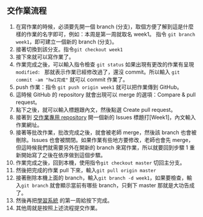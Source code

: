 ## 交作業流程
1. 在寫作業的時候，必須要先開一個 branch (分支)，取個方便了解到這是什麼樣的作業的名字即可，例如：本周是第一周就取名 week1。
指令 `git branch week1`，即可建立一個新的 branch (分支)。
2. 接著切換到該分支。指令`git checkout week1`
3. 接下來就可以寫作業了。
4. 作業完成之後，可以輸入指令檢查 `git status`  如果出現有更改的作業有呈現 `modified: `  那就表示作業已經修改過了，還沒 commit。所以輸入 `git commit -am "hw1完成"` 就可以 commit 作業了。
5. push 作業：指令 `git push origin week1` 就可以把作業傳到 GitHub。
6. 這時候 GitHub 的 repository 就會出現可以 merge 的選項：Compare & pull request。
7. 點下之後，就可以輸入標題跟內文，然後點選 Create pull request。
8. 接著到 [交作業專用 repository](https://github.com/Lidemy/homeworks-3rd/i) 開一個新的 Issues 標題打[Week1]，內文輸入作業網址。
9. 接著等批改作業，批改完成之後，就會被老師 merge，然後該 branch 也會被刪除。Issues 也會被關閉。如果作業有些地方要修改，老師也會先 merge，但這時候我們就需要另外在開新的 branch 來寫作業，所以就要回到步驟 1 重新開始寫了之後在依序做到這個步驟。
10. 作業完成之後，回到本機，使用指令`git checkout master` 切回主分支。 
11. 然後把完成的作業 pull 下來，輸入`git pull origin master` 
12. 接著刪除本機上面的 branch，輸入`git branch -d week1`，如果要檢查，輸入`git branch` 就會顯示當前有哪些 branch，只剩下 master 那就是大功告成了。
13. 然後再把[學習系統](https://lidemy-learning-center.netlify.com/) 的第一周給按下完成。
14. 其他周就是按照上述流程提交作業。
